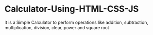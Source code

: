# Calculator-Using-HTML-CSS-JS
It is a Simple Calculator to perform operations like addition, subtraction, multiplication, division, clear, power and square root
